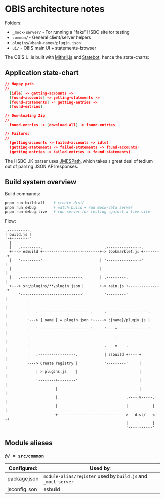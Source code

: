 # OBIS architecture notes

Folders:

- `_mock-server/` - For running a "fake" HSBC site for testing
- `common/` - General client/server helpers
- `plugins/<bank-name>/plugin.json`
- `ui/` - OBIS main UI + statements-browser

The OBIS UI is built with [Mithril.js](https://mithril.js.org/) and [Statebot](https://github.com/shuckster/statebot), hence the state-charts:

## Application state-chart

```json
// Happy path
//
  [idle] -> getting-accounts ->
  [found-accounts] -> getting-statements ->
  [found-statements] -> getting-entries ->
  [found-entries]

// Downloading Zip
//
  found-entries -> [download-all] -> found-entries

// Failures
//
  (getting-accounts -> failed-accounts -> idle)
  (getting-statements -> failed-statements -> found-accounts)
  (getting-entries -> failed-entries -> found-statements)
```

The HSBC UK parser uses [JMESPath](https://jmespath.org/), which takes a great
deal of tedium out of parsing JSON API responses.

## Build system overview

Build commands:

```sh
pnpm run build:all    # create dist/
pnpm run debug        # watch build + run mock-data server
pnpm run debug:live   # run server for testing against a live site
```

Flow:

```
.----------.
| build.js |
'-+--------'
  |
  |   .---------.                            .----------------.
  +---> esbuild +--------------------------+-> bookmarklet.js +--------+
  |   '---------'                          | '----------------'        |
  |                                        |                           |
  |   .----------------------------.       | .---------.               |
  +---> src/plugins/**/plugin.json |       +-> main.js +---------------+
      '---+------------------------'         '---------'               |
          |                                                            |
          |   .------------------------.     .-------------------.     |
          +---> { name } = plugin.json +-----> ${name}/plugin.js |     |
          |   '------------------------'     '----+--------------'     |
          |                                       |                    |
          |                                  .----v----.               |
          |   .-----------------.            | esbuild +-----+         |
          +---> Create registry |            '---------'     |         |
              | > plugins.js    |                            |         |
              '--------+--------'                            |         |
                       |                                     |         |
                       |                               .-----v-----.   |
                       |                               |           |   |
                       +------------------------------->   dist/   <---+
                                                       |           |
                                                       '-----------'
```

## Module aliases

### `@/ = src/common`

| Configured:   | Used by:                                                      |
| ------------- | ------------------------------------------------------------- |
| package.json  | `module-alias/register` used by `build.js` and `_mock-server` |
| jsconfig.json | esbuild                                                       |
